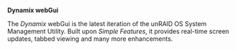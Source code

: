 **Dynamix webGui**

The *Dynamix* webGui is the latest iteration of the unRAID OS System
Management Utility.  Built upon *Simple Features*, it provides real-time
screen updates, tabbed viewing and many more enhancements.
